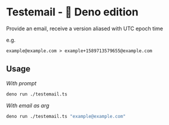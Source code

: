 # Testemail - 🦕 Deno edition

Provide an email, receive a version aliased with UTC epoch time

e.g.
```
example@example.com > example+1589713579655@example.com
```

## Usage

_With prompt_

```bash
deno run ./testemail.ts
```

_With email as arg_

```bash
deno run ./testemail.ts "example@example.com"
```
